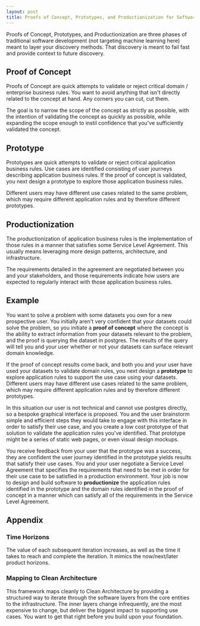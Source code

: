 ```yaml
---
layout: post
title: Proofs of Concept, Prototypes, and Productionization for Software Development
---
```


<p class="subtitle">
    Proofs of Concept, Prototypes, and Productionization are three phases of traditional software development (not targeting machine learning here) meant to layer your discovery methods. That discovery is meant to fail fast and provide context to future discovery.
</p>

## Proof of Concept

Proofs of Concept are quick attempts to validate or reject critical domain / enterprise business rules. You want to avoid anything that isn't directly related to the concept at hand. Any corners you can cut, cut them.

The goal is to narrow the scope of the concept as strictly as possible, with the intention of validating the concept as quickly as possible, while expanding the scope enough to instil confidence that you've sufficiently validated the concept.

## Prototype

Prototypes are quick attempts to validate or reject critical application business rules. Use cases are identified consisting of user journeys describing application business rules. If the proof of concept is validated, you next design a prototype to explore those application business rules.

Different users may have different use cases related to the same problem, which may require different application rules and by therefore different prototypes.

## Productionization

The productionization of application business rules is the implementation of those rules in a manner that satisfies some Service Level Agreement. This usually means leveraging more design patterns, architecture, and infrastructure.

The requirements detailed in the agreement are negotiated between you and your stakeholders, and those requirements indicate how users are expected to regularly interact with those application business rules.

## Example

You want to solve a problem with some datasets you own for a new prospective user. You initially aren't very confident that your datasets could solve the problem, so you initiate a **proof of concept** where the concept is the ability to extract information from your datasets relevant to the problem, and the proof is querying the dataset in postgres. The results of the query will tell you and your user whether or not your datasets can surface relevant domain knowledge.

If the proof of concept results come back, and both you and your user have used your datasets to validate domain rules, you next design a **prototype** to explore application rules to support the use case using your datasets. Different users may have different use cases related to the same problem, which may require different application rules and by therefore different prototypes.

In this situation our user is not technical and cannot use postgres directly, so a bespoke graphical interface is proposed. You and the user brainstorm simple and efficient steps they would take to engage with this interface in order to satisfy their use case, and you create a low cost prototype of that solution to validate the application rules you've identified. That prototype might be a series of static web pages, or even visual design mockups.

You receive feedback from your user that the prototype was a success, they are confident the user journey identified in the prototype yields results that satisfy their use cases. You and your user negotiate a Service Level Agreement that specifies the requirements that need to be met in order for their use case to be satisfied in a production environment. Your job is now to design and build software to **productionize** the application rules identified in the prototype and the domain rules identified in the proof of concept in a manner which can satisfy all of the requirements in the Service Level Agreement.

## Appendix

### Time Horizons

The value of each subsequent iteration increases, as well as the time it takes to reach and complete the iteration. It mimics the now/next/later product horizons.


### Mapping to Clean Architecture

This framework maps cleanly to Clean Architecture by providing a structured way to iterate through the software layers from the core entities to the infrastructure. The inner layers change infrequently, are the most expensive to change, but deliver the biggest impact to supporting use cases. You want to get that right before you build upon your foundation.